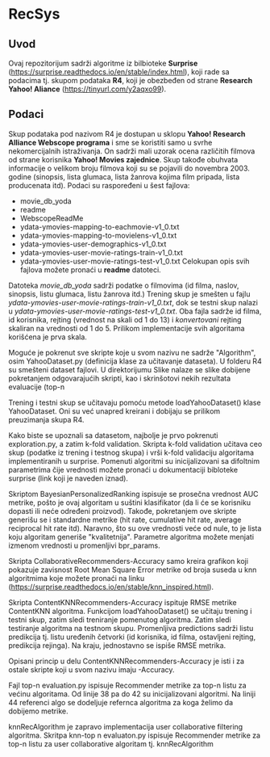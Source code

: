 # RecSys


## Uvod 
Ovaj repozitorijum sadrži algoritme iz bilbioteke **Surprise** (https://surprise.readthedocs.io/en/stable/index.html), koji rade sa podacima tj. skupom podataka **R4**, koji je obezbeđen od strane **Research Yahoo! Aliance** (https://tinyurl.com/y2aqxo99).

## Podaci 
Skup podataka pod nazivom R4 je dostupan u sklopu **Yahoo! Research Alliance Webscope  programa** i sme se koristiti samo u svrhe nekomercijalnih istraživanja.  On sadrži mali uzorak ocena različitih filmova od strane korisnika **Yahoo! Movies zajednice**. Skup takođe obuhvata informacije o velikom broju filmova koji su se pojavili do novembra 2003. godinе (sinopsis, lista glumaca, lista žanrova kojima film pripada, lista producenata itd).
Podaci su raspoređeni u šest fajlova:
- movie_db_yoda
- readme
- WebscopeReadMe
- ydata-ymovies-mapping-to-eachmovie-v1_0.txt
- ydata-ymovies-mapping-to-movielens-v1_0.txt
- ydata-ymovies-user-demographics-v1_0.txt
- ydata-ymovies-user-movie-ratings-train-v1_0.txt
- ydata-ymovies-user-movie-ratings-test-v1_0.txt
Celokupan opis svih fajlova možete pronaći u **readme** datoteci.

Datoteka *movie_db_yoda* sadrži podatke o filmovima (id filma, naslov, sinopsis, listu glumaca, listu žanrova itd.)
Trening skup je smešten u fajlu *ydata-ymovies-user-movie-ratings-train-v1_0.txt*, dok se testni skup nalazi u *ydata-ymovies-user-movie-ratings-test-v1_0.txt*. Oba fajla sadrže id filma, id korisnika, rejting (vrednost na skali od 1 do 13) i *konvertovani* rejting  skaliran na vrednosti od 1 do 5. Prilikom implementacije svih algoritama korišćena je prva skala. 

Moguće je pokrenut sve skripte koje u svom nazivu ne sadrže "Algorithm", osim YahooDataset.py (definicija klase za učitavanje dataseta). 
U folderu R4 su smešteni dataset fajlovi. U direktorijumu Slike nalaze se slike dobijene pokretanjem odgovarajućih skripti, kao i skrinšotovi nekih rezultata evaluacije (top-n 

Trening i testni skup se učitavaju pomoću metode loadYahooDataset() klase YahooDataset. Oni su već unapred kreirani i dobijaju se prilikom preuzimanja skupa R4.

Kako biste se upoznali sa datasetom, najbolje je prvo pokrenuti exploration.py, a zatim k-fold validation. Skripta k-fold validation učitava ceo skup (podatke iz trening i testnog skupa) i vrši k-fold validaciju algoritama implementiranih u surprise. Pomenuti algoritmi su inicijalizovani sa difoltnim parametrima čije vrednosti možete pronaći u dokumentaciji bibloteke surprise (link koji je naveden iznad).

Skriptom BayesianPersonalizedRanking ispisuje se prosečna vrednost AUC metrike, pošto je ovaj algoritam u suštini klasifikator (da li će se korisniku dopasti ili neće određeni proizvod). Takođe, pokretanjem ove skripte generišu se i standardne metrike (hit rate, cumulative hit rate, average reciprocal hit rate itd). Naravno, što su ove vrednosti veće od nule, to je lista koju algoritam generiše "kvalitetnija". Parametre algoritma možete menjati izmenom vrednosti u promenljivi bpr_params. 

Skripta CollaborativeRecommenders-Accuracy samo kreira grafikon koji pokazuje zavisnost Root Mean Square Error metrike od broja suseda u knn algoritmima koje možete pronaći na linku (https://surprise.readthedocs.io/en/stable/knn_inspired.html). 

Skripta ContentKNNRecommenders-Accuracy ispituje RMSE metrike ContentKNN algoritma. Funkcijom loadYahooDataset() se učitaju trening i testni skup, zatim sledi treniranje pomenutog algoritma. Zatim sledi testiranje algoritma na testnom skupu.
Promenljiva predictions sadrži listu predikcija tj. listu uređenih četvorki (id korisnika, id filma, ostavljeni rejting, predikcija rejinga).
Na kraju, jednostavno se ispiše RMSE metrika.

Opisani princip u delu ContentKNNRecommenders-Accuracy je isti i za ostale skripte koji u svom nazivu imaju -Accuracy.

Fajl top-n evaluation.py ispisuje Recommender metrike za top-n listu za većinu algoritama. Od linije 38 pa do 42 su inicijalizovani algoritmi. Na liniji 44 referenci algo se dodeljuje  refernca algoritma za koga želimo da dobijemo metrike.

knnRecAlgorithm je zapravo implementacija user collaborative filtering algoritma. 
Skritpa knn-top n evaluaton.py  ispisuje Recommender metrike za top-n listu za user collaborative algoritam tj. knnRecAlgorithm

